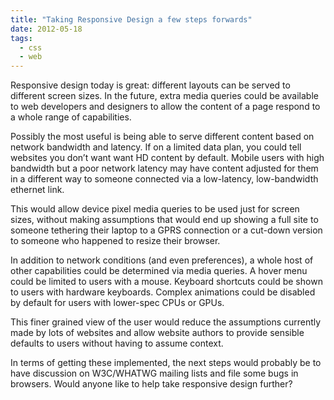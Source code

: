 ```yaml
---
title: "Taking Responsive Design a few steps forwards"
date: 2012-05-18
tags:
  - css
  - web
---
```


Responsive design today is great: different layouts can be served to different screen sizes. In the future, extra media queries could be available to web developers and designers to allow the content of a page respond to a whole range of capabilities.

Possibly the most useful is being able to serve different content based on network bandwidth and latency. If on a limited data plan, you could tell websites you don’t want want HD content by default. Mobile users with high bandwidth but a poor network latency may have content adjusted for them in a different way to someone connected via a low-latency, low-bandwidth ethernet link.

This would allow device pixel media queries to be used just for screen sizes, without making assumptions that would end up showing a full site to someone tethering their laptop to a GPRS connection or a cut-down version to someone who happened to resize their browser.

In addition to network conditions (and even preferences), a whole host of other capabilities could be determined via media queries. A hover menu could be limited to users with a mouse. Keyboard shortcuts could be shown to users with hardware keyboards. Complex animations could be disabled by default for users with lower-spec CPUs or GPUs.

This finer grained view of the user would reduce the assumptions currently made by lots of websites and allow website authors to provide sensible defaults to users without having to assume context.

In terms of getting these implemented, the next steps would probably be to have discussion on W3C/WHATWG mailing lists and file some bugs in browsers. Would anyone like to help take responsive design further?
